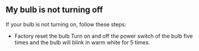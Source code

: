 
## My bulb is not turning off 

If your bulb is not turning on, follow these steps:

- Factory reset the bulb Turn on and off the power switch of the bulb five times and the bulb will blink in warm white for 5 times.
